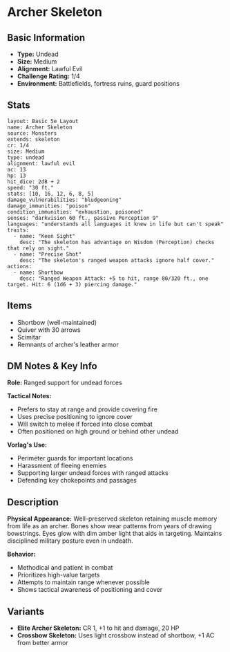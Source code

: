 # Archer Skeleton

## Basic Information
- **Type:** Undead
- **Size:** Medium
- **Alignment:** Lawful Evil
- **Challenge Rating:** 1/4
- **Environment:** Battlefields, fortress ruins, guard positions

## Stats
```statblock
layout: Basic 5e Layout
name: Archer Skeleton
source: Monsters
extends: skeleton
cr: 1/4
size: Medium
type: undead
alignment: lawful evil
ac: 13
hp: 13
hit_dice: 2d8 + 2
speed: "30 ft."
stats: [10, 16, 12, 6, 8, 5]
damage_vulnerabilities: "bludgeoning"
damage_immunities: "poison"
condition_immunities: "exhaustion, poisoned"
senses: "darkvision 60 ft., passive Perception 9"
languages: "understands all languages it knew in life but can't speak"
traits:
  - name: "Keen Sight"
    desc: "The skeleton has advantage on Wisdom (Perception) checks that rely on sight."
  - name: "Precise Shot"
    desc: "The skeleton's ranged weapon attacks ignore half cover."
actions:
  - name: Shortbow
    desc: "Ranged Weapon Attack: +5 to hit, range 80/320 ft., one target. Hit: 6 (1d6 + 3) piercing damage."
```

## Items
- Shortbow (well-maintained)
- Quiver with 30 arrows
- Scimitar
- Remnants of archer's leather armor

## DM Notes & Key Info
**Role:** Ranged support for undead forces

**Tactical Notes:**
- Prefers to stay at range and provide covering fire
- Uses precise positioning to ignore cover
- Will switch to melee if forced into close combat
- Often positioned on high ground or behind other undead

**Vorlag's Use:**
- Perimeter guards for important locations
- Harassment of fleeing enemies
- Supporting larger undead forces with ranged attacks
- Defending key chokepoints and passages

## Description
**Physical Appearance:**
Well-preserved skeleton retaining muscle memory from life as an archer. Bones show wear patterns from years of drawing bowstrings. Eyes glow with dim amber light that aids in targeting. Maintains disciplined military posture even in undeath.

**Behavior:**
- Methodical and patient in combat
- Prioritizes high-value targets
- Attempts to maintain range whenever possible
- Shows tactical awareness of positioning and cover

## Variants
- **Elite Archer Skeleton:** CR 1, +1 to hit and damage, 20 HP
- **Crossbow Skeleton:** Uses light crossbow instead of shortbow, +1 AC from better armor